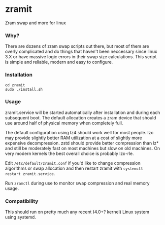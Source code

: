 # zramit
Zram swap and more for linux

### Why?

There are dozens of zram swap scripts out there, but most of them are overly
complicated and do things that haven't been neccessary since linux 3.X or have
massive logic errors in their swap size calculations. This script is simple and
reliable, modern and easy to configure.

### Installation

```
cd zramit
sudo ./install.sh
```

### Usage

zramit.service will be started automatically after installation and during
each subsequent boot. The default allocation creates a zram device that should
use around half of physical memory when completely full.

The default configuration using lz4 should work well for most people. lzo may
provide slightly better RAM utilization at a cost of slightly more expensive
decompression. zstd should provide better compression than lz* and still be
moderately fast on most machines but slow on old machines. On very modern 
kernels the best overall choice is probably lzo-rle.

Edit `/etc/default/zramit.conf` if you'd like to change compression algorithms 
or swap allocation and then restart zramit with 
`systemctl restart zramit.service`.

Run `zramctl` during use to monitor swap compression and real memory usage.

### Compatibility

This should run on pretty much any recent (4.0+? kernel) Linux system using
systemd.
